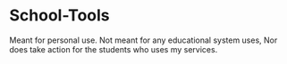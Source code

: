 # School-Tools
Meant for personal use. Not meant for any educational system uses, Nor does take action for the students who uses my services.
